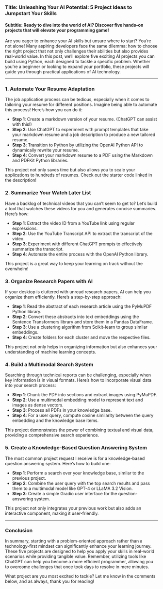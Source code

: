 ### Title: Unleashing Your AI Potential: 5 Project Ideas to Jumpstart Your Skills
#### Subtitle: Ready to dive into the world of AI? Discover five hands-on projects that will elevate your programming game!

Are you eager to enhance your AI skills but unsure where to start? You’re not alone! Many aspiring developers face the same dilemma: how to choose the right project that not only challenges their abilities but also provides real-world value. In this post, we’ll explore five exciting AI projects you can build using Python, each designed to tackle a specific problem. Whether you're a beginner or looking to expand your portfolio, these projects will guide you through practical applications of AI technology.

* * *

### 1. Automate Your Resume Adaptation

The job application process can be tedious, especially when it comes to tailoring your resume for different positions. Imagine being able to automate this process! Here’s how you can do it:

- **Step 1**: Create a markdown version of your resume. (ChatGPT can assist with this!)
- **Step 2**: Use ChatGPT to experiment with prompt templates that take your markdown resume and a job description to produce a new tailored resume.
- **Step 3**: Transition to Python by utilizing the OpenAI Python API to dynamically rewrite your resume.
- **Step 4**: Convert your markdown resume to a PDF using the Markdown and PDFKit Python libraries.

This project not only saves time but also allows you to scale your applications to hundreds of resumes. Check out the starter code linked in the description!

### 2. Summarize Your Watch Later List

Have a backlog of technical videos that you can’t seem to get to? Let’s build a tool that watches these videos for you and generates concise summaries. Here’s how:

- **Step 1**: Extract the video ID from a YouTube link using regular expressions.
- **Step 2**: Use the YouTube Transcript API to extract the transcript of the video.
- **Step 3**: Experiment with different ChatGPT prompts to effectively summarize the transcript.
- **Step 4**: Automate the entire process with the OpenAI Python library.

This project is a great way to keep your learning on track without the overwhelm!

### 3. Organize Research Papers with AI

If your desktop is cluttered with unread research papers, AI can help you organize them efficiently. Here’s a step-by-step approach:

- **Step 1**: Read the abstract of each research article using the PyMuPDF Python library.
- **Step 2**: Convert these abstracts into text embeddings using the Sentence Transformers library and store them in a Pandas DataFrame.
- **Step 3**: Use a clustering algorithm from Scikit-learn to group similar embeddings.
- **Step 4**: Create folders for each cluster and move the respective files.

This project not only helps in organizing information but also enhances your understanding of machine learning concepts.

### 4. Build a Multimodal Search System

Searching through technical reports can be challenging, especially when key information is in visual formats. Here’s how to incorporate visual data into your search process:

- **Step 1**: Chunk the PDF into sections and extract images using PyMuPDF.
- **Step 2**: Use a multimodal embedding model to represent text and images as dense vectors.
- **Step 3**: Process all PDFs in your knowledge base.
- **Step 4**: For a user query, compute cosine similarity between the query embedding and the knowledge base items.

This project demonstrates the power of combining textual and visual data, providing a comprehensive search experience.

### 5. Create a Knowledge-Based Question Answering System

The most common project request I receive is for a knowledge-based question answering system. Here’s how to build one:

- **Step 1**: Perform a search over your knowledge base, similar to the previous project.
- **Step 2**: Combine the user query with the top search results and pass them to a multimodal model like GPT-4 or LLaMA 3.2 Vision.
- **Step 3**: Create a simple Gradio user interface for the question-answering system.

This project not only integrates your previous work but also adds an interactive component, making it user-friendly.

* * *

### Conclusion

In summary, starting with a problem-oriented approach rather than a technology-first mindset can significantly enhance your learning journey. These five projects are designed to help you apply your skills in real-world scenarios while providing tangible value. Remember, utilizing tools like ChatGPT can help you become a more efficient programmer, allowing you to overcome challenges that once took days to resolve in mere minutes.

What project are you most excited to tackle? Let me know in the comments below, and as always, thank you for reading!